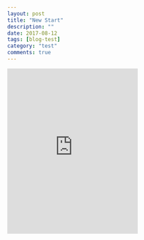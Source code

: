 ```yaml
---
layout: post
title: "New Start"
description: ""
date: 2017-08-12
tags: [blog-test]
category: "test"
comments: true
---
```

<iframe src="https://open.spotify.com/embed/track/5817wyqyc3cM1W9rDQjFQV" width="300" height="380" frameborder="0" allowtransparency="true"></iframe>

